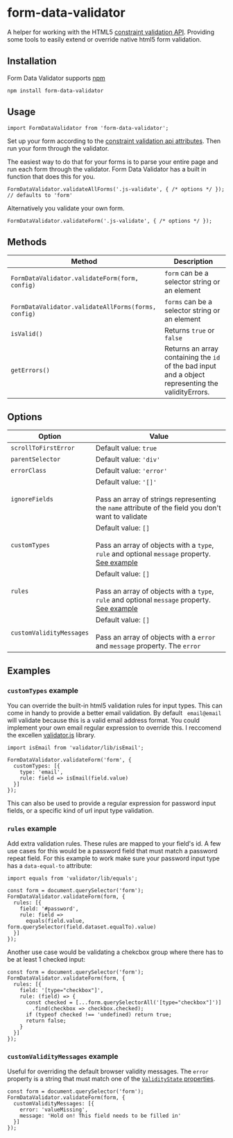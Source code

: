 # form-data-validator
A helper for working with the HTML5 [constraint validation API](https://html.spec.whatwg.org/multipage/form-control-infrastructure.html#the-constraint-validation-api). Providing some tools to easily extend or override native html5 form validation.

## Installation
Form Data Validator supports [npm](https://www.npmjs.com/package/form-data-validator)
```
npm install form-data-validator
```

## Usage
```
import FormDataValidator from 'form-data-validator';
```

Set up your form according to the [constraint validation api attributes](https://developer.mozilla.org/en-US/docs/Web/Guide/HTML/HTML5/Constraint_validation#Validation-related_attributes). Then run your form through the validator.

The easiest way to do that for your forms is to parse your entire page and run each form through the validator. Form Data Validator has a built in function that does this for you.

```
FormDataValidator.validateAllForms('.js-validate', { /* options */ }); // defaults to 'form'
```

Alternatively you validate your own form.

```
FormDataValidator.validateForm('.js-validate', { /* options */ });
```

## Methods

Method | Description
--- | ---
```FormDataValidator.validateForm(form, config)``` | ```form``` can be a selector string or an element
```FormDataValidator.validateAllForms(forms, config)``` | ```forms``` can be a selector string or an element
```isValid()``` | Returns ```true``` or ```false```
```getErrors()``` | Returns an array containing the ```id``` of the bad input and a object representing the validityErrors.

## Options

Option | Value
--- | ---
```scrollToFirstError``` | Default value: ```true```
```parentSelector``` | Default value: ```'div'```
```errorClass``` | Default value: ```'error'```
```ignoreFields``` | Default value: ```'[]'```<br /> <br />Pass an array of strings representing the ```name``` attribute of the field you don't want to validate
```customTypes``` | Default value: ```[]```<br /><br />Pass an array of objects with a ```type```, ```rule``` and optional ```message``` property. [See example](#customtypes-example)
```rules``` | Default value: ```[]```<br /><br />Pass an array of objects with a ```type```, ```rule``` and optional ```message``` property. [See example](#rules-example)
```customValidityMessages``` | Default value: ```[]```<br /><br />Pass an array of objects with a ```error``` and ```message``` property. The ```error```

## Examples

### ```customTypes``` example

You can override the built-in html5 validation rules for input types. This can come in handy to provide a better email validation. By default `
email@email` will validate because this is a valid email address format. You could implement your own email regular expression to override this. I reccomend the excellen [validator.js](https://github.com/chriso/validator.js/) library.

```
import isEmail from 'validator/lib/isEmail';

FormDataValidator.validateForm('form', { 
  customTypes: [{
    type: 'email',
    rule: field => isEmail(field.value)
  }]
});
```

This can also be used to provide a regular expression for password input fields, or a specific kind of url input type validation.

### ```rules``` example

Add extra validation rules. These rules are mapped to your field's id. A few use cases for this would be a password field that must match a password repeat field. For this example to work make sure your password input type has a `data-equal-to` attribute:

```
import equals from 'validator/lib/equals';

const form = document.querySelector('form');
FormDataValidator.validateForm(form, {
  rules: [{
    field: '#password',
    rule: field =>
      equals(field.value, form.querySelector(field.dataset.equalTo).value)
  }]
});
```

Another use case would be validating a chekcbox group where there has to be at least 1 checked input:

```
const form = document.querySelector('form');
FormDataValidator.validateForm(form, {
  rules: [{
    field: '[type="checkbox"]',
    rule: (field) => {
      const checked = [...form.querySelectorAll('[type="checkbox"]')]
        .find(checkbox => checkbox.checked);
      if (typeof checked !== 'undefined) return true;
      return false;
    }
  }]
});
```

### ```customValidityMessages``` example

Useful for overriding the default browser validity messages. The ```error``` property is a string that must match one of the [```ValidityState``` properties](https://developer.mozilla.org/en-US/docs/Web/API/ValidityState#Properties).

```
const form = document.querySelector('form');
FormDataValidator.validateForm(form, {
  customValidityMessages: [{
    error: 'valueMissing',
    message: 'Hold on! This field needs to be filled in'
  }]
});
```
